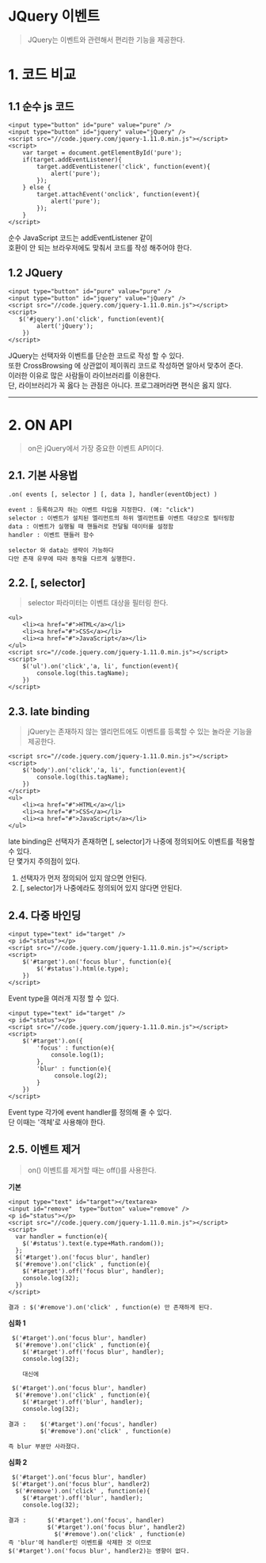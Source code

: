 JQuery 이벤트 
=======================
> JQuery는 이벤트와 관련해서 편리한 기능을 제공한다.

# 1. 코드 비교
## 1.1 순수 js 코드
```
<input type="button" id="pure" value="pure" />
<input type="button" id="jquery" value="jQuery" />
<script src="//code.jquery.com/jquery-1.11.0.min.js"></script>
<script>
    var target = document.getElementById('pure');
    if(target.addEventListener){
        target.addEventListener('click', function(event){
            alert('pure');
        });
    } else {
        target.attachEvent('onclick', function(event){
            alert('pure');
        });
    }
</script>
```
순수 JavaScript 코드는 addEventListener 같이  
호환이 안 되는 브라우저에도 맞춰서 코드를 작성 해주어야 한다.  
## 1.2 JQuery
```
<input type="button" id="pure" value="pure" />
<input type="button" id="jquery" value="jQuery" />
<script src="//code.jquery.com/jquery-1.11.0.min.js"></script>
<script>
   $('#jquery').on('click', function(event){
        alert('jQuery');
    })
</script>
```
JQuery는 선택자와 이벤트를 단순한 코드로 작성 할 수 있다.  
또한 CrossBrowsing 에 상관없이 제이쿼리 코드로 작성하면 알아서 맞추어 준다.  
이러한 이유로 많은 사람들이 라이브러리를 이용한다.  
단, 라이브러리가 꼭 옳다 는 관점은 아니다. 프로그래머라면 편식은 옳지 않다.  

***
# 2. ON API
> on은 jQuery에서 가장 중요한 이벤트 API이다.
## 2.1. 기본 사용법
```
.on( events [, selector ] [, data ], handler(eventObject) )

event : 등록하고자 하는 이벤트 타입을 지정한다. (예: "click")
selector : 이벤트가 설치된 엘리먼트의 하위 엘리먼트를 이벤트 대상으로 필터링함
data : 이벤트가 실행될 때 핸들러로 전달될 데이터를 설정함
handler : 이벤트 핸들러 함수

selector 와 data는 생략이 가능하다
다만 존재 유무에 따라 동작을 다르게 실행한다.
```   
## 2.2. [, selector]
> selector 파라미터는 이벤트 대상을 필터링 한다.
```
<ul>
    <li><a href="#">HTML</a></li>
    <li><a href="#">CSS</a></li>
    <li><a href="#">JavaScript</a></li>
</ul>
<script src="//code.jquery.com/jquery-1.11.0.min.js"></script>
<script>
    $('ul').on('click','a, li', function(event){
        console.log(this.tagName);
    })
</script>
```
## 2.3. late binding
> jQuery는 존재하지 않는 엘리먼트에도 이벤트를 등록할 수 있는 놀라운 기능을 제공한다.
```
<script src="//code.jquery.com/jquery-1.11.0.min.js"></script>
<script>
    $('body').on('click','a, li', function(event){
        console.log(this.tagName);
    })
</script>
<ul>
    <li><a href="#">HTML</a></li>
    <li><a href="#">CSS</a></li>
    <li><a href="#">JavaScript</a></li>
</ul>
```
late binding은 선택자가 존재하면 [, selector]가 나중에 정의되어도 이벤트를 적용할 수 있다.  
단 몇가지 주의점이 있다.  
1. 선택자가 먼저 정의되어 있지 않으면 안된다.  
2. [, selector]가 나중에라도 정의되어 있지 않다면 안된다.  
## 2.4. 다중 바인딩
```
<input type="text" id="target" />
<p id="status"></p>
<script src="//code.jquery.com/jquery-1.11.0.min.js"></script>
<script>
    $('#target').on('focus blur', function(e){
        $('#status').html(e.type);
    })
</script>
```
Event type을 여러개 지정 할 수 있다. 
```
<input type="text" id="target" />
<p id="status"></p>
<script src="//code.jquery.com/jquery-1.11.0.min.js"></script>
<script>
    $('#target').on({
        'focus' : function(e){
            console.log(1);
        }, 
        'blur' : function(e){
             console.log(2);
        }
    })
</script>
```
Event type 각가에 event handler를 정의해 줄 수 있다.  
단 이때는 '객체'로 사용해야 한다.
## 2.5. 이벤트 제거
> on() 이벤트를 제거할 때는 off()를 사용한다.

**기본**
```
<input type="text" id="target"></textarea>
<input id="remove"  type="button" value="remove" />
<p id="status"></p>
<script src="//code.jquery.com/jquery-1.11.0.min.js"></script>
<script>
  var handler = function(e){
    $('#status').text(e.type+Math.random());
  };
  $('#target').on('focus blur', handler)
  $('#remove').on('click' , function(e){
    $('#target').off('focus blur', handler);
    console.log(32);
  })
</script>

결과 : $('#remove').on('click' , function(e) 만 존재하게 된다.
```
**심화 1**
```
 $('#target').on('focus blur', handler)
  $('#remove').on('click' , function(e){
    $('#target').off('focus blur', handler);
    console.log(32);
    
    대신에 
    
 $('#target').on('focus blur', handler)
  $('#remove').on('click' , function(e){
    $('#target').off('blur', handler);
    console.log(32);
    
결과 :    $('#target').on('focus', handler)
         $('#remove').on('click' , function(e)
         
즉 blur 부분만 사라졌다.
```
**심화 2**
```
 $('#target').on('focus blur', handler)
 $('#target').on('focus blur', handler2)
  $('#remove').on('click' , function(e){
    $('#target').off('blur', handler);
    console.log(32);
    
결과 :      $('#target').on('focus', handler)
           $('#target').on('focus blur', handler2)
             $('#remove').on('click' , function(e)
즉 'blur'에 handler인 이벤트를 삭제한 것 이므로
$('#target').on('focus blur', handler2)는 영향이 없다.
```
